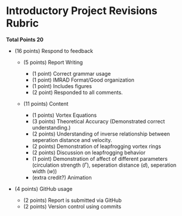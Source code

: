 # Introductory Project Revisions Rubric

**Total Points 20**

- (16 points) Respond to feedback
    - (5 points) Report Writing
        - (1 point) Correct grammar usage
        - (1 point) IMRAD Format/Good organization
        - (1 point) Includes figures
        - (2 point) Responded to all comments. 

    - (11 points) Content
        - (1 points) Vortex Equations
        - (3 points) Theoretical Accuracy (Demonstrated correct understanding.)
        - (2 points) Understanding of inverse relationship between seperation distance and velocity. 
        - (2 points) Demonstration of leapfrogging vortex rings
        - (2 points) Discussion on leapfrogging behavior
        - (1 point) Demonstration of affect of different parameters (circulation strength ($\Gamma$), seperation distance ($d$), seperation width ($w$))
        - (extra credit?) Animation

- (4 points) GitHub usage
    - (2 points) Report is submitted via GitHub
    - (2 points) Version control using commits